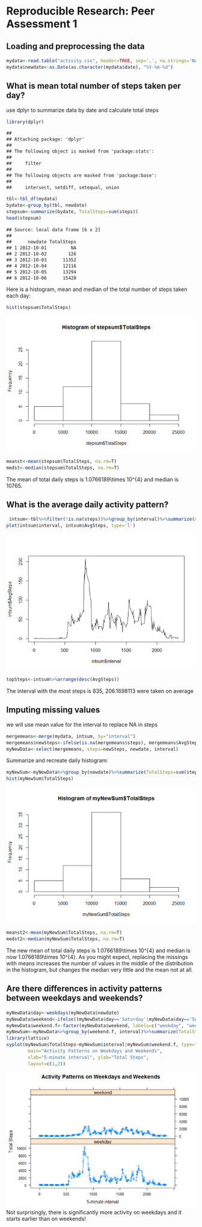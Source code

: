 # Reproducible Research: Peer Assessment 1


## Loading and preprocessing the data

```r
mydata<-read.table("activity.csv", header=TRUE, sep=',', na.strings='NA')
mydata$newdate<-as.Date(as.character(mydata$date), "%Y-%m-%d")
```


## What is mean total number of steps taken per day?
use dplyr to summarize data by date and calculate total steps

```r
library(dplyr)
```

```
## 
## Attaching package: 'dplyr'
## 
## The following object is masked from 'package:stats':
## 
##     filter
## 
## The following objects are masked from 'package:base':
## 
##     intersect, setdiff, setequal, union
```

```r
tbl<-tbl_df(mydata)
bydate<-group_by(tbl, newdate)
stepsum<-summarize(bydate, TotalSteps=sum(steps))
head(stepsum)
```

```
## Source: local data frame [6 x 2]
## 
##      newdate TotalSteps
## 1 2012-10-01         NA
## 2 2012-10-02        126
## 3 2012-10-03      11352
## 4 2012-10-04      12116
## 5 2012-10-05      13294
## 6 2012-10-06      15420
```
Here is a histogram, mean and median of the total number of steps taken each day:

```r
hist(stepsum$TotalSteps)
```

![](PA1_template_files/figure-html/unnamed-chunk-3-1.png) 

```r
meanst<-mean(stepsum$TotalSteps, na.rm=T)
medst<-median(stepsum$TotalSteps, na.rm=T)
```
The mean of total daily steps is 1.0766189\times 10^{4} and median is 10765.

## What is the average daily activity pattern?

```r
 intsum<-tbl%>%filter(!is.na(steps))%>%group_by(interval)%>%summarize(AvgSteps=mean(steps))
plot(intsum$interval, intsum$AvgSteps, type='l')
```

![](PA1_template_files/figure-html/unnamed-chunk-4-1.png) 

```r
topSteps<-intsum%>%arrange(desc(AvgSteps))
```
The interval with the most steps is 835, 206.1698113 were taken on average

## Imputing missing values
we will use mean value for the interval to replace NA in steps

```r
mergemeans<-merge(mydata, intsum, by="interval")
mergemeans$newSteps<-ifelse(is.na(mergemeans$steps), mergemeans$AvgSteps, mergemeans$steps)
myNewData<-select(mergemeans, steps=newSteps, newdate, interval)
```
Summarize and recreate daily histogram:

```r
myNewSum<-myNewData%>%group_by(newdate)%>%summarize(TotalSteps=sum(steps))
hist(myNewSum$TotalSteps)
```

![](PA1_template_files/figure-html/unnamed-chunk-6-1.png) 

```r
meanst2<-mean(myNewSum$TotalSteps, na.rm=T)
medst2<-median(myNewSum$TotalSteps, na.rm=T)
```
The new mean of total daily steps is 1.0766189\times 10^{4} and median is now 1.0766189\times 10^{4}.
As you might expect, replacing the missings with means increases the number of values in the middle of the distribution in the histogram, but changes the median very little and the mean not at all. 

## Are there differences in activity patterns between weekdays and weekends?

```r
myNewData$day<-weekdays(myNewData$newdate)
myNewData$weekend<-ifelse((myNewData$day=='Saturday'|myNewData$day=='Sunday'), 1, 0)
myNewData$weekend.f<-factor(myNewData$weekend, labels=c("weekday", "weekend"))
myNewSum<-myNewData%>%group_by(weekend.f, interval)%>%summarize(TotalSteps=sum(steps))
library(lattice) 
xyplot(myNewSum$TotalSteps~myNewSum$interval|myNewSum$weekend.f, type="b",
        main="Activity Patterns on Weekdays and Weekends",
        xlab="5-minute interval", ylab="Total Steps",
        layout=c(1,2))
```

![](PA1_template_files/figure-html/unnamed-chunk-7-1.png) 
Not surprisingly, there is significantly more activity on weekdays and it starts earlier than on weekends!

